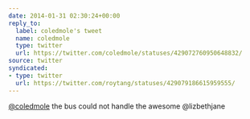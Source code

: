 ```yaml
---
date: 2014-01-31 02:30:24+00:00
reply_to:
  label: coledmole's tweet
  name: coledmole
  type: twitter
  url: https://twitter.com/coledmole/statuses/429072760950648832/
source: twitter
syndicated:
- type: twitter
  url: https://twitter.com/roytang/statuses/429079186615959555/
---
```


[@coledmole](https://twitter.com/coledmole/) the bus could not handle the awesome @lizbethjane